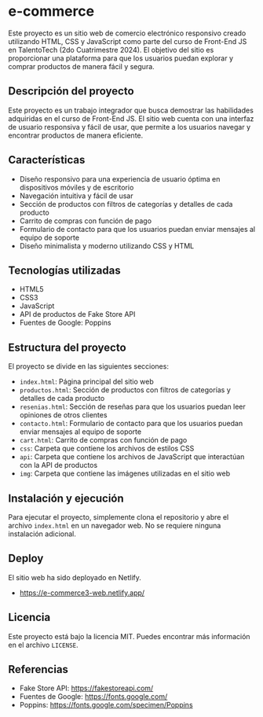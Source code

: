 # e-commerce

Este proyecto es un sitio web de comercio electrónico responsivo creado utilizando HTML, CSS y JavaScript como parte del curso de Front-End JS en TalentoTech (2do Cuatrimestre 2024). El objetivo del sitio es proporcionar una plataforma para que los usuarios puedan explorar y comprar productos de manera fácil y segura.

## Descripción del proyecto

Este proyecto es un trabajo integrador que busca demostrar las habilidades adquiridas en el curso de Front-End JS. El sitio web cuenta con una interfaz de usuario responsiva y fácil de usar, que permite a los usuarios navegar y encontrar productos de manera eficiente.

## Características

- Diseño responsivo para una experiencia de usuario óptima en dispositivos móviles y de escritorio
- Navegación intuitiva y fácil de usar
- Sección de productos con filtros de categorías y detalles de cada producto
- Carrito de compras con función de pago
- Formulario de contacto para que los usuarios puedan enviar mensajes al equipo de soporte
- Diseño minimalista y moderno utilizando CSS y HTML

## Tecnologías utilizadas

- HTML5
- CSS3
- JavaScript
- API de productos de Fake Store API
- Fuentes de Google: Poppins

## Estructura del proyecto

El proyecto se divide en las siguientes secciones:

- `index.html`: Página principal del sitio web
- `productos.html`: Sección de productos con filtros de categorías y detalles de cada producto
- `resenias.html`: Sección de reseñas para que los usuarios puedan leer opiniones de otros clientes
- `contacto.html`: Formulario de contacto para que los usuarios puedan enviar mensajes al equipo de soporte
- `cart.html`: Carrito de compras con función de pago
- `css`: Carpeta que contiene los archivos de estilos CSS
- `api`: Carpeta que contiene los archivos de JavaScript que interactúan con la API de productos
- `img`: Carpeta que contiene las imágenes utilizadas en el sitio web

## Instalación y ejecución

Para ejecutar el proyecto, simplemente clona el repositorio y abre el archivo `index.html` en un navegador web. No se requiere ninguna instalación adicional.

## Deploy

El sitio web ha sido deployado en Netlify.
- https://e-commerce3-web.netlify.app/

## Licencia

Este proyecto está bajo la licencia MIT. Puedes encontrar más información en el archivo `LICENSE`.

## Referencias

- Fake Store API: https://fakestoreapi.com/
- Fuentes de Google: https://fonts.google.com/
- Poppins: https://fonts.google.com/specimen/Poppins